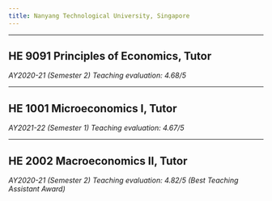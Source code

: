 ```yaml
---
title: Nanyang Technological University, Singapore 
---
```


---

## HE 9091 Principles of Economics, Tutor  
  *AY2020-21 (Semester 2)*
  *Teaching evaluation: 4.68/5*
  
---
  
## HE 1001 Microeconomics I, Tutor    
  *AY2021-22 (Semester 1)*
  *Teaching evaluation: 4.67/5*
  
---

## HE 2002 Macroeconomics II, Tutor   
  *AY2020-21 (Semester 2)*
  *Teaching evaluation: 4.82/5 (Best Teaching Assistant Award)*
  
